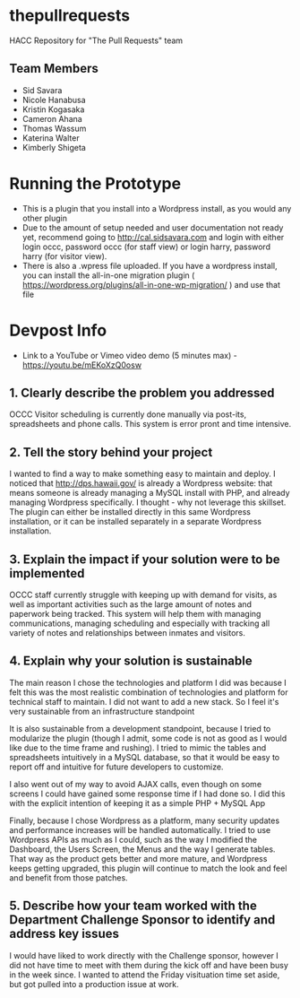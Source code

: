 # thepullrequests
HACC Repository for "The Pull Requests" team

## Team Members

* Sid Savara
* Nicole Hanabusa
* Kristin Kogasaka
* Cameron Ahana
* Thomas Wassum
* Katerina Walter
* Kimberly Shigeta

# Running the Prototype


* This is a plugin that you install into a Wordpress install, as you would any other plugin
* Due to the amount of setup needed and user documentation not ready yet, recommend going to http://cal.sidsavara.com and login with either login occc, password occc (for staff view) or login harry, password harry (for visitor view).  
* There is also a .wpress file uploaded.  If you have a wordpress install, you can install the all-in-one migration plugin ( https://wordpress.org/plugins/all-in-one-wp-migration/ ) and use that file

# Devpost Info

* Link to a YouTube or Vimeo video demo (5 minutes max) - https://youtu.be/mEKoXzQ0osw

## 1. Clearly describe the problem you addressed

OCCC Visitor scheduling is currently done manually via post-its, spreadsheets and phone calls. This system is error pront and time intensive.  

## 2. Tell the story behind your project

I wanted to find a way to make something easy to maintain and deploy. I noticed that http://dps.hawaii.gov/ is already a Wordpress website: that means someone is already managing a MySQL install with PHP, and already managing Wordpress specifically. I thought - why not leverage this skillset.  The plugin can either be installed directly in this same Wordpress installation, or it can be installed separately in a separate Wordpress installation.

## 3. Explain the impact if your solution were to be implemented

OCCC staff currently struggle with keeping up with demand for visits, as well as important activities such as the large amount of notes and paperwork being tracked.  This system will help them with managing communications, managing scheduling and especially with tracking all variety of notes and relationships between inmates and visitors.

## 4. Explain why your solution is sustainable

The main reason I chose the technologies and platform I did was because I felt this was the most realistic combination of technologies and platform for technical staff to maintain. I did not want to add a new stack. So I feel it's very sustainable from an infrastructure standpoint

It is also sustainable from a development standpoint, because I tried to modularize the plugin (though I admit, some code is not as good as I would like due to the time frame and rushing).  I tried to mimic the tables and spreadsheets intuitively in a MySQL database, so that it would be easy to report off and intuitive for future developers to customize.

I also went out of my way to avoid AJAX calls, even though on some screens I could have gained some response time if I had done so. I did this with the explicit intention of keeping it as a simple PHP + MySQL App

Finally, because I chose Wordpress as a platform, many security updates and performance increases will be handled automatically. I tried to use Wordpress APIs as much as I could, such as the way I modified the Dashboard, the Users Screen, the Menus and the way I generate tables.  That way as the product gets better and more mature, and Wordpress keeps getting upgraded, this plugin will continue to match the look and feel and benefit from those patches.

## 5. Describe how your team worked with the Department Challenge Sponsor to identify and address key issues

I would have liked to work directly with the Challenge sponsor, however I did not have time to meet with them during the kick off and have been busy in the week since. I wanted to attend the Friday visituation time set aside, but got pulled into a production issue at work.

